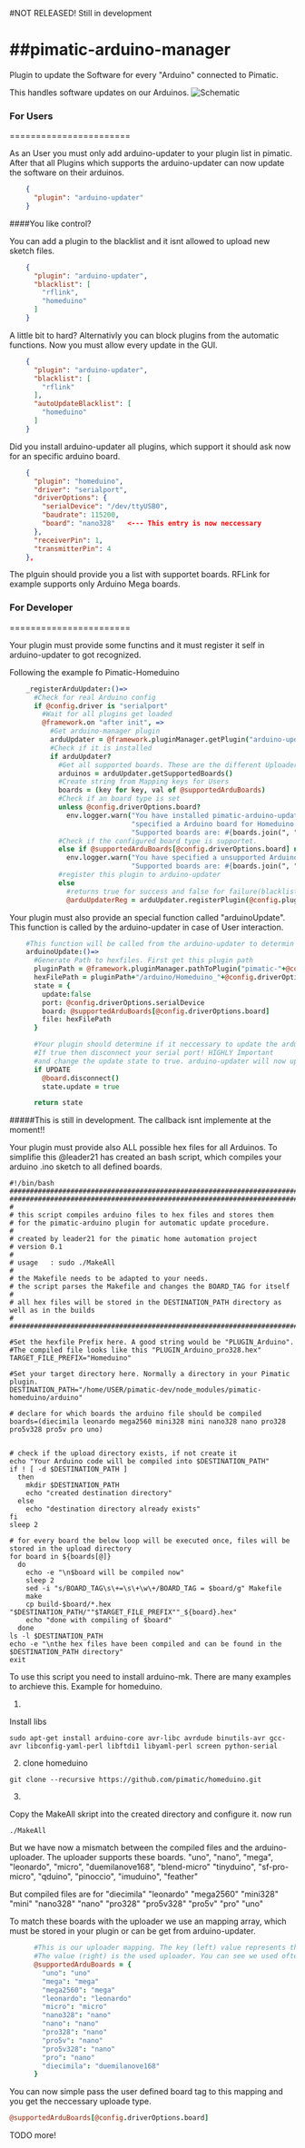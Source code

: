 #NOT RELEASED! Still in development



##pimatic-arduino-manager
=======================

Plugin to update the Software for every "Arduino" connected to Pimatic.

This handles software updates on our Arduinos.
![Schematic](https://raw.githubusercontent.com/Icesory/pimatic-arduino-manager/master/arduino-updater-sch.jpg)

### For Users
=======================

As an User you must only add arduino-updater to your plugin list in pimatic.
After that all Plugins which supports the arduino-updater can now update the software on their arduinos.

```json
    {
      "plugin": "arduino-updater"
    }
```

####You like control?

You can add a plugin to the blacklist and it isnt allowed to upload new sketch files.
```json
    {
      "plugin": "arduino-updater",
      "blacklist": [
        "rflink",
        "homeduino"
      ]
    }
```
A little bit to hard?
Alternativly you can block plugins from the automatic functions.
Now you must allow every update in the GUI.
```json
    {
      "plugin": "arduino-updater",
      "blacklist": [
        "rflink"
      ],
      "autoUpdateBlacklist": [
        "homeduino"
      ]
    }
```

Did you install arduino-updater all plugins, which support it should ask now for an
specific arduino board.

```json
    {
      "plugin": "homeduino",
      "driver": "serialport",
      "driverOptions": {
        "serialDevice": "/dev/ttyUSB0",
        "baudrate": 115200,
        "board": "nano328"   <--- This entry is now neccessary
      },
      "receiverPin": 1,
      "transmitterPin": 4
    },
```
The plguin should provide you a list with supportet boards. RFLink for example supports only Arduino Mega boards.

### For Developer
=======================

Your plugin must provide some functins and it must register it self in arduino-updater to got recognized.

Following the example fo Pimatic-Homeduino
```coffeescript
    _registerArduUpdater:()=>
      #Check for real Arduino config
      if @config.driver is "serialport"
        #Wait for all plugins get loaded
        @framework.on "after init", =>
          #Get arduino-manager plugin
          arduUpdater = @framework.pluginManager.getPlugin("arduino-updater")
          #Check if it is installed
          if arduUpdater?
            #Get all supported boards. These are the different Uploader
            arduinos = arduUpdater.getSupportedBoards()
            #Create string from Mapping keys for Users
            boards = (key for key, val of @supportedArduBoards)
            #Check if an board type is set
            unless @config.driverOptions.board?
              env.logger.warn("You have installed pimatic-arduino-updater but you haven´t "+
                              "specified a Arduino board for Homeduino. "+
                              "Supported boards are: #{boards.join(", ")}")
            #Check if the configured board type is supportet.
            else if @supportedArduBoards[@config.driverOptions.board] not in arduinos
              env.logger.warn("You have specified a unsupported Arduino board. "+
                              "Supported boards are: #{boards.join(", ")}")
            #register this plugin to arduino-updater
            else
              #returns true for success and false for failure(blacklist)
              @arduUpdaterReg = arduUpdater.registerPlugin(@config.plugin)
```

Your plugin must also provide an special function called "arduinoUpdate". This function is called by the arduino-updater in case of User interaction.

```coffeescript
    #This function will be called from the arduino-updater to determin a necessary update
    arduinoUpdate:()=>
      #Generate Path to hexfiles. First get this plugin path
      pluginPath = @framework.pluginManager.pathToPlugin("pimatic-"+@config.plugin)
      hexFilePath = pluginPath+"/arduino/Homeduino_"+@config.driverOptions.board+".hex"
      state = {
        update:false
        port: @config.driverOptions.serialDevice
        board: @supportedArduBoards[@config.driverOptions.board]
        file: hexFilePath
      }

      #Your plugin should determine if it neccessary to update the arduino
      #If true then disconnect your serial port! HIGHLY Important
      #and change the update state to true. arduino-updater will now update your arduino for you
      if UPDATE
        @board.disconnect()
        state.update = true

      return state
```
#####This is still in development. The callback isnt implemente at the moment!!

Your plugin must provide also ALL possible hex files for all Arduinos. To simplifie this @leader21
has created an bash script, which compiles your arduino .ino sketch to all defined boards.


```
#!/bin/bash
################################################################################
################################################################################
#
# this script compiles arduino files to hex files and stores them
# for the pimatic-arduino plugin for automatic update procedure.
#
# created by leader21 for the pimatic home automation project
# version 0.1
#
# usage   : sudo ./MakeAll
#
# the Makefile needs to be adapted to your needs.
# the script parses the Makefile and changes the BOARD_TAG for itself
#
# all hex files will be stored in the DESTINATION_PATH directory as well as in the builds
#
################################################################################

#Set the hexfile Prefix here. A good string would be "PLUGIN_Arduino".
#The compiled file looks like this "PLUGIN_Arduino_pro328.hex"
TARGET_FILE_PREFIX="Homeduino"

#Set your target directory here. Normally a directory in your Pimatic plugin.
DESTINATION_PATH="/home/USER/pimatic-dev/node_modules/pimatic-homeduino/arduino"

# declare for which boards the arduino file should be compiled
boards=(diecimila leonardo mega2560 mini328 mini nano328 nano pro328 pro5v328 pro5v pro uno)


# check if the upload directory exists, if not create it
echo "Your Arduino code will be compiled into $DESTINATION_PATH"
if ! [ -d $DESTINATION_PATH ]
  then
    mkdir $DESTINATION_PATH
    echo "created destination directory"
  else
    echo "destination directory already exists"
fi
sleep 2

# for every board the below loop will be executed once, files will be stored in the upload directory
for board in ${boards[@]}
  do
    echo -e "\n$board will be compiled now"
    sleep 2
    sed -i "s/BOARD_TAG\s\+=\s\+\w\+/BOARD_TAG = $board/g" Makefile
    make
    cp build-$board/*.hex "$DESTINATION_PATH/""$TARGET_FILE_PREFIX""_${board}.hex"
    echo "done with compiling of $board"
  done
ls -l $DESTINATION_PATH
echo -e "\nthe hex files have been compiled and can be found in the $DESTINATION_PATH directory"
exit
```
To use this script you need to install arduino-mk. There are many examples to archieve this.
Example for homeduino.

1.
Install libs
```
sudo apt-get install arduino-core avr-libc avrdude binutils-avr gcc-avr libconfig-yaml-perl libftdi1 libyaml-perl screen python-serial
```
2. clone homeduino
```
git clone --recursive https://github.com/pimatic/homeduino.git
```
3.
Copy the MakeAll skript into the created directory and configure it.
now run
```
./MakeAll
```

But we have now a mismatch between the compiled files and the arduino-uploader.
The uploader supports these boards.
"uno", "nano", "mega", "leonardo", "micro", "duemilanove168", "blend-micro"
"tinyduino", "sf-pro-micro", "qduino", "pinoccio", "imuduino", "feather"

But compiled files are for
"diecimila" "leonardo" "mega2560" "mini328" "mini" "nano328"
"nano" "pro328" "pro5v328" "pro5v" "pro" "uno"

To match these boards with the uploader we use an mapping array, which must be stored in your
plugin or can be get from arduino-updater.

```coffeescript
      #This is our uploader mapping. The key (left) value represents the arduino gcc hex file.
      #The value (right) is the used uploader. You can see we used often the nano uploader.
      @supportedArduBoards = {
        "uno": "uno"
        "mega": "mega"
        "mega2560": "mega"
        "leonardo": "leonardo"
        "micro": "micro"
        "nano328": "nano"
        "nano": "nano"
        "pro328": "nano"
        "pro5v": "nano"
        "pro5v328": "nano"
        "pro": "nano"
        "diecimila": "duemilanove168"
      }
```

You can now simple pass the user defined board tag to this mapping and you get the neccessary
uploade type.

```coffeescript
@supportedArduBoards[@config.driverOptions.board]
```

TODO more!